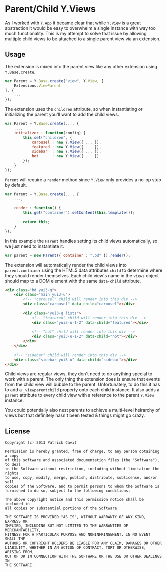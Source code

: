 # Parent/Child Y.Views #

As I worked with `Y.App` it became clear that while `Y.View` is a great abstraction it would be easy to overwhelm a single instance with way too much functionality. This is my attempt to solve that issue by allowing multiple child views to be attached to a single parent view via an extension.

## Usage ##

The extension is mixed into the parent view like any other extension using `Y.Base.create`.

```javascript
var Parent = Y.Base.create("view", Y.View, [
    Extensions.ViewParent
], {
    ...
});
```
    
The extension uses the `children` attribute, so when instantiating or initializing the parent you'll want to add the child views.

```javascript
var Parent = Y.Base.create(..., {
    ...,
    initializer : function(config) {
        this.set("children", {
            carousel : new Y.View({ ... }),
            featured : new Y.View({ ... }),
            sidebar  : new Y.View({ ... }),
            hot      : new Y.View({ ... })
        });
    }
});
```

`Parent` will require a `render` method since `Y.View` only provides a no-op stub by default.

```javascript
var Parent = Y.Base.create(..., {
    ...,
    
    render : function() {
        this.get("container").setContent(this.template());
        
        return this;
    }
});
```

In this example the `Parent` handles setting its child views automatically, so we just need to instantiate it.

```javascript
var parent = new Parent({ container : ".bd" }).render();
```

The extension will automatically render the child views into `parent.container` using the HTML5 data attributes `child` to determine where they should render themselves. Each child view's name in the `views` object should map to a DOM element with the same `data-child` attribute.

```html
<div class="bd yui3-g">
    <div class="main yui3-u">
        <!-- "carousel" child will render into this div -->
        <div class="carousel" data-child="carousel"></div>
        
        <div class="yui3-g lists">
            <!-- "featured" child will render into this div -->
            <div class="yui3-u-1-2" data-child="featured"></div>
            
            <!-- "hot" child will render into this div -->
            <div class="yui3-u-1-2" data-child="hot"></div>
        </div>
    </div>
    
    <!-- "sidebar" child will render into this div -->
    <div class="sidebar yui3-u" data-child="sidebar"></div>
</div>
```

Child views are regular views, they don't need to do anything special to work with a parent. The only thing the extension does is ensure that events from the child view will bubble to the parent. Unfortunately, to do this it has to add a `_viewparentchild` property onto each child instance. It also adds a `parent` attribute to every child view with a reference to the parent `Y.View` instance.

You could potentially also nest parents to achieve a multi-level heirarchy of views but that definitely hasn't been tested & things might go crazy.

## License ##

```
Copyright (c) 2013 Patrick Cavit

Permission is hereby granted, free of charge, to any person obtaining a copy
of this software and associated documentation files (the "Software"), to deal
in the Software without restriction, including without limitation the rights
to use, copy, modify, merge, publish, distribute, sublicense, and/or sell
copies of the Software, and to permit persons to whom the Software is
furnished to do so, subject to the following conditions:

The above copyright notice and this permission notice shall be included in
all copies or substantial portions of the Software.

THE SOFTWARE IS PROVIDED "AS IS", WITHOUT WARRANTY OF ANY KIND, EXPRESS OR
IMPLIED, INCLUDING BUT NOT LIMITED TO THE WARRANTIES OF MERCHANTABILITY,
FITNESS FOR A PARTICULAR PURPOSE AND NONINFRINGEMENT. IN NO EVENT SHALL THE
AUTHORS OR COPYRIGHT HOLDERS BE LIABLE FOR ANY CLAIM, DAMAGES OR OTHER
LIABILITY, WHETHER IN AN ACTION OF CONTRACT, TORT OR OTHERWISE, ARISING FROM,
OUT OF OR IN CONNECTION WITH THE SOFTWARE OR THE USE OR OTHER DEALINGS IN
THE SOFTWARE.
```